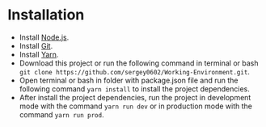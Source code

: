 #  Installation
* Install [Node.js](https://nodejs.org/).
* Install [Git](https://git-scm.com/).
* Install [Yarn](https://yarnpkg.com/en/docs/install#debian-stable).
* Download this project or run the following command in terminal or bash
```git clone https://github.com/sergey0602/Working-Environment.git```.
* Open terminal or bash in folder with package.json file and run the following command ```yarn install``` to install the project dependencies.
* After install the project dependencies, run the project in development mode with the command ```yarn run dev``` or in production mode with the command ```yarn run prod```.

